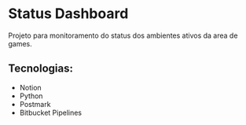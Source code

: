 # Status Dashboard #
Projeto para monitoramento do status dos ambientes ativos da area de games.
## Tecnologias:
* Notion
* Python
* Postmark
* Bitbucket Pipelines
